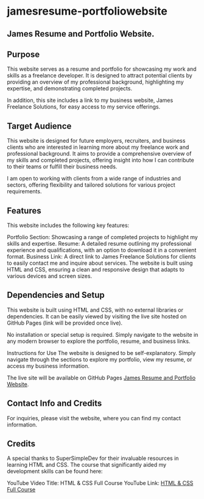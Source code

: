 # jamesresume-portfoliowebsite

## James Resume and Portfolio Website.

## Purpose
This website serves as a resume and portfolio for showcasing my work and skills as a freelance developer. It is designed to attract potential clients by providing an overview of my professional background, highlighting my expertise, and demonstrating completed projects.

In addition, this site includes a link to my business website, James Freelance Solutions, for easy access to my service offerings.

## Target Audience
This website is designed for future employers, recruiters, and business clients who are interested in learning more about my freelance work and professional background. It aims to provide a comprehensive overview of my skills and completed projects, offering insight into how I can contribute to their teams or fulfill their business needs.

I am open to working with clients from a wide range of industries and sectors, offering flexibility and tailored solutions for various project requirements.

## Features
This website includes the following key features:

Portfolio Section: Showcasing a range of completed projects to highlight my skills and expertise.
Resume: A detailed resume outlining my professional experience and qualifications, with an option to download it in a convenient format.
Business Link: A direct link to James Freelance Solutions for clients to easily contact me and inquire about services.
The website is built using HTML and CSS, ensuring a clean and responsive design that adapts to various devices and screen sizes.

## Dependencies and Setup
This website is built using HTML and CSS, with no external libraries or dependencies. It can be easily viewed by visiting the live site hosted on GitHub Pages (link will be provided once live).

No installation or special setup is required. Simply navigate to the website in any modern browser to explore the portfolio, resume, and business links.

Instructions for Use
The website is designed to be self-explanatory. Simply navigate through the sections to explore my portfolio, view my resume, or access my business information.

The live site will be available on GitHub Pages [James Resume and Portfolio Website](https://nico-liao0918.github.io/jamesresume-portfoliowebsite/).

## Contact Info and Credits
For inquiries, please visit the website, where you can find my contact information.

## Credits
A special thanks to SuperSimpleDev for their invaluable resources in learning HTML and CSS. The course that significantly aided my development skills can be found here:

YouTube Video Title: HTML & CSS Full Course
YouTube Link: [HTML & CSS Full Course](https://youtu.be/G3e-cpL7ofc?si=ovBNj8LTaX_qMv90)
